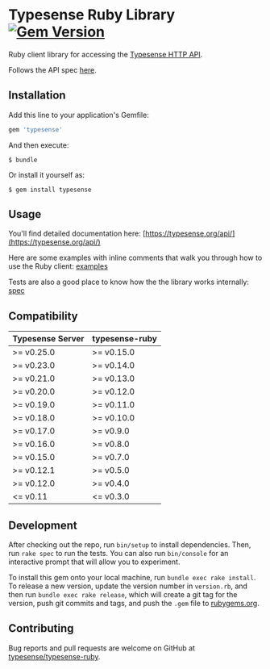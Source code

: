 # Typesense Ruby Library [![Gem Version](https://badge.fury.io/rb/typesense.svg)](https://badge.fury.io/rb/typesense) 


Ruby client library for accessing the [Typesense HTTP API](https://github.com/typesense/typesense).

Follows the API spec [here](https://github.com/typesense/typesense-api-spec).

## Installation

Add this line to your application's Gemfile:

```ruby
gem 'typesense'
```

And then execute:

    $ bundle

Or install it yourself as:

    $ gem install typesense

## Usage

You'll find detailed documentation here: [https://typesense.org/api/](https://typesense.org/api/)

Here are some examples with inline comments that walk you through how to use the Ruby client: [examples](examples)

Tests are also a good place to know how the the library works internally: [spec](spec)

## Compatibility

| Typesense Server | typesense-ruby |
|------------------|----------------|
| \>= v0.25.0      | \>= v0.15.0    |
| \>= v0.23.0      | \>= v0.14.0    |
| \>= v0.21.0      | \>= v0.13.0    |
| \>= v0.20.0      | \>= v0.12.0    |
| \>= v0.19.0      | \>= v0.11.0    |
| \>= v0.18.0      | \>= v0.10.0    |
| \>= v0.17.0      | \>= v0.9.0     |
| \>= v0.16.0      | \>= v0.8.0     |
| \>= v0.15.0      | \>= v0.7.0     |
| \>= v0.12.1      | \>= v0.5.0     |
| \>= v0.12.0      | \>= v0.4.0     |
| <= v0.11         | <= v0.3.0      |

## Development

After checking out the repo, run `bin/setup` to install dependencies. Then, run `rake spec` to run the tests. You can also run `bin/console` for an interactive prompt that will allow you to experiment.

To install this gem onto your local machine, run `bundle exec rake install`. To release a new version, update the version number in `version.rb`, and then run `bundle exec rake release`, which will create a git tag for the version, push git commits and tags, and push the `.gem` file to [rubygems.org](https://rubygems.org).

## Contributing

Bug reports and pull requests are welcome on GitHub at [typesense/typesense-ruby](https://github.com/typesense/typesense-ruby).
